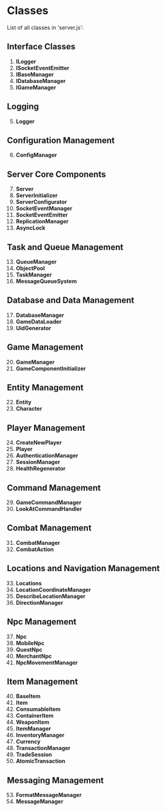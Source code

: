 # Classes
List of all classes in 'server.js':

## Interface Classes
01. **ILogger**
02. **ISocketEventEmitter**
03. **IBaseManager**
04. **IDatabaseManager**
05. **IGameManager**

## Logging
05. **Logger**

## Configuration Management
06. **ConfigManager**

## Server Core Components
07. **Server**
08. **ServerInitializer**
09. **ServerConfigurator**
10. **SocketEventManager**
11. **SocketEventEmitter**
12. **ReplicationManager**
13. **AsyncLock**


## Task and Queue Management
13. **QueueManager**
14. **ObjectPool**
15. **TaskManager**
16. **MessageQueueSystem**

## Database and Data Management
17. **DatabaseManager**
18. **GameDataLoader**
19. **UidGenerator**

## Game Management
20. **GameManager**
21. **GameComponentInitializer**

## Entity Management
22. **Entity**
23. **Character**

## Player Management
24. **CreateNewPlayer**
25. **Player**
26. **AuthenticationManager**
27. **SessionManager**
28. **HealthRegenerator**

## Command Management
29. **GameCommandManager**
30. **LookAtCommandHandler**

## Combat Management
31. **CombatManager**
32. **CombatAction**

## Locations and Navigation Management
33. **Locations**
34. **LocationCoordinateManager**
35. **DescribeLocationManager**
36. **DirectionManager**

## Npc Management
37. **Npc**
38. **MobileNpc**
39. **QuestNpc**
40. **MerchantNpc**
41. **NpcMovementManager**

## Item Management
40. **BaseItem**
42. **Item**
43. **ConsumableItem**
44. **ContainerItem**
45. **WeaponItem**
46. **ItemManager**
47. **InventoryManager**
48. **Currency**
50. **TransactionManager**
51. **TradeSession**
52. **AtomicTransaction**



## Messaging Management
53. **FormatMessageManager**
54. **MessageManager**